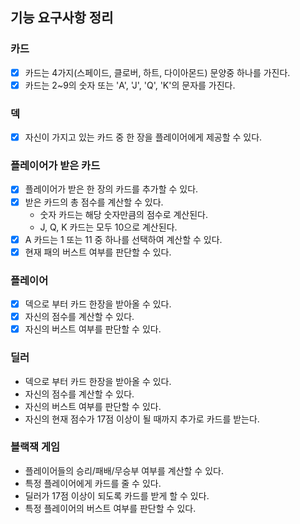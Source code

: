## 기능 요구사항 정리

### 카드
- [x] 카드는 4가지(스페이드, 클로버, 하트, 다이아몬드) 문양중 하나를 가진다.
- [x] 카드는 2~9의 숫자 또는 'A', 'J', 'Q', 'K'의 문자를 가진다.

### 덱
- [x] 자신이 가지고 있는 카드 중 한 장을 플레이어에게 제공할 수 있다.

### 플레이어가 받은 카드
- [x] 플레이어가 받은 한 장의 카드를 추가할 수 있다.
- [x] 받은 카드의 총 점수를 계산할 수 있다.
  - 숫자 카드는 해당 숫자만큼의 점수로 계산된다.
  - J, Q, K 카드는 모두 10으로 계산된다.
- [x] A 카드는 1 또는 11 중 하나를 선택하여 계산할 수 있다.
- [x] 현재 패의 버스트 여부를 판단할 수 있다.

### 플레이어
- [x] 덱으로 부터 카드 한장을 받아올 수 있다.
- [x] 자신의 점수를 계산할 수 있다.
- [x] 자신의 버스트 여부를 판단할 수 있다.

### 딜러
- 덱으로 부터 카드 한장을 받아올 수 있다.
- 자신의 점수를 계산할 수 있다.
- 자신의 버스트 여부를 판단할 수 있다.
- 자신의 현재 점수가 17점 이상이 될 때까지 추가로 카드를 받는다.

### 블랙잭 게임
- 플레이어들의 승리/패배/무승부 여부를 계산할 수 있다.
- 특정 플레이어에게 카드를 줄 수 있다.
- 딜러가 17점 이상이 되도록 카드를 받게 할 수 있다.
- 특정 플레이어의 버스트 여부를 판단할 수 있다. 
